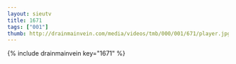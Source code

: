 ```yaml
--- 
layout: sieutv
title: 1671
tags: ["001"]
thumb: http://drainmainvein.com/media/videos/tmb/000/001/671/player.jpg
---
```

{% include drainmainvein key="1671" %} 
